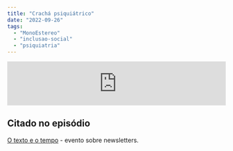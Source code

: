 ```yaml
---
title: "Crachá psiquiátrico"
date: "2022-09-26"
tags: 
  - "MonoEstereo"
  - "inclusao-social"
  - "psiquiatria"
---
```


<iframe src="https://anchor.fm/monoestereo/embed/episodes/Crach-psiquitrico-e1od0fe" height="102px" width="100%" frameborder="0" scrolling="no"></iframe>

## Citado no episódio

[O texto e o tempo](https://otextoeotempo.substack.com/p/programacao) - evento sobre newsletters.
